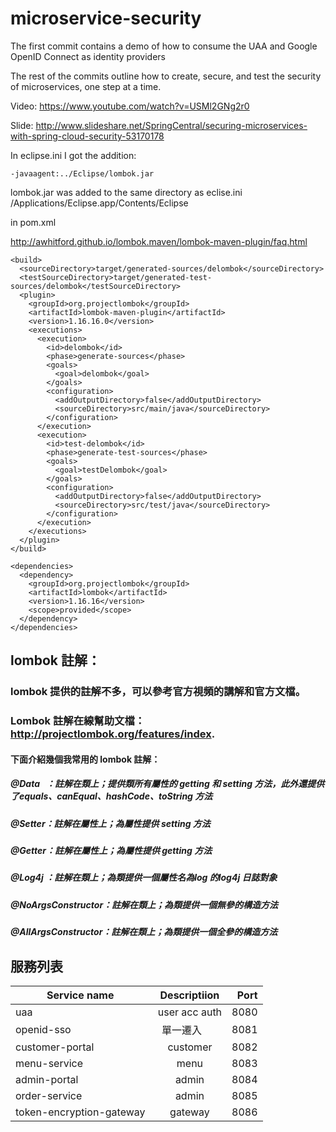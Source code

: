 # microservice-security
The first commit contains a demo of how to consume the UAA and Google OpenID Connect as identity providers

The rest of the commits outline how to create, secure, and test the security of microservices, one step at a time.


Video: https://www.youtube.com/watch?v=USMl2GNg2r0

Slide: http://www.slideshare.net/SpringCentral/securing-microservices-with-spring-cloud-security-53170178

In eclipse.ini I got the addition: 
```
-javaagent:../Eclipse/lombok.jar
```
lombok.jar was added to the same directory as eclise.ini /Applications/Eclipse.app/Contents/Eclipse

in pom.xml

http://awhitford.github.io/lombok.maven/lombok-maven-plugin/faq.html 
```
<build>
  <sourceDirectory>target/generated-sources/delombok</sourceDirectory>
  <testSourceDirectory>target/generated-test-sources/delombok</testSourceDirectory>
  <plugin>
    <groupId>org.projectlombok</groupId>
    <artifactId>lombok-maven-plugin</artifactId>
    <version>1.16.16.0</version>
    <executions>
      <execution>
        <id>delombok</id>
        <phase>generate-sources</phase>
        <goals>
          <goal>delombok</goal>
        </goals>
        <configuration>
          <addOutputDirectory>false</addOutputDirectory>
          <sourceDirectory>src/main/java</sourceDirectory>
        </configuration>
      </execution>
      <execution>
        <id>test-delombok</id>
        <phase>generate-test-sources</phase>
        <goals>
          <goal>testDelombok</goal>
        </goals>
        <configuration>
          <addOutputDirectory>false</addOutputDirectory>
          <sourceDirectory>src/test/java</sourceDirectory>
        </configuration>
      </execution>
    </executions>
  </plugin>
</build>

<dependencies>
  <dependency>
    <groupId>org.projectlombok</groupId>
    <artifactId>lombok</artifactId>
    <version>1.16.16</version>
    <scope>provided</scope>
  </dependency>
</dependencies>
```

## lombok 註解：    
### lombok 提供的註解不多，可以參考官方視頻的講解和官方文檔。    
### Lombok 註解在線幫助文檔：http://projectlombok.org/features/index.     
#### 下面介紹幾個我常用的 lombok 註解：         
##### @Data   ：註解在類上；提供類所有屬性的 getting 和 setting 方法，此外還提供了equals、canEqual、hashCode、toString 方法         
##### @Setter：註解在屬性上；為屬性提供 setting 方法         
##### @Getter：註解在屬性上；為屬性提供 getting 方法         
##### @Log4j ：註解在類上；為類提供一個屬性名為log 的log4j 日誌對象
##### @NoArgsConstructor：註解在類上；為類提供一個無參的構造方法
##### @AllArgsConstructor：註解在類上；為類提供一個全參的構造方法

## 服務列表
|Service name               | Descriptiion  | Port |
|---------------------------|:-------------:|-----:|
| uaa                       |user acc  auth | 8080 |
| openid-sso                |單一遷入        | 8081 |
| customer-portal           | customer      | 8082 |
| menu-service              | menu          | 8083 |
| admin-portal              | admin         | 8084 |
| order-service             | admin         | 8085 |
| token-encryption-gateway  | gateway       | 8086 |
